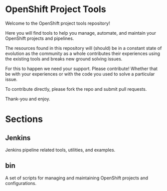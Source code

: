 # OpenShift Project Tools

Welcome to the OpenShift project tools repository!

Here you will find tools to help you manage, automate, and maintain your OpenShift projects and pipelines.

The resources found in this repository will (should) be in a constant state of evolution as the community as a whole contributes their experiences using the existing tools and breaks new ground solving issues.

For this to happen we need your support.  Please contribute!  Whether that be with your experiences or with the code you used to solve a particular issue.

To contribute directly, please fork the repo and submit pull requests.

Thank-you and enjoy.

# Sections

## Jenkins

Jenkins pipeline related tools, utilities, and examples.

## bin

A set of scripts for managing and maintaining OpenShift projects and configurations.